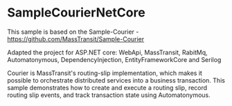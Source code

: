 # SampleCourierNetCore

This sample is based on the Sample-Courier - https://github.com/MassTransit/Sample-Courier

Adapted the project for ASP.NET core: WebApi, MassTransit, RabitMq, Automatonymous, DependencyInjection, EntityFrameworkCore and Serilog

Courier is MassTransit's routing-slip implementation, which makes it possible to orchestrate distributed services into a business transaction. 
This sample demonstrates how to create and execute a routing slip, record routing slip events, and track transaction state using Automatonymous.
